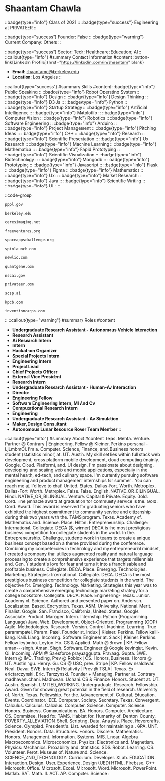 # Shaantam Chawla
::badge{type="info"}
Class of 2021
::
::badge{type="success"}
Engineering at PRIVATEER
::

::badge{type="success"}
Founder: False
::
::badge{type="warning"}
Current Company: Others
::

::badge{type="success"}
Sector: Tech; Healthcare; Education; AI
::
::callout{type="info"}
#summary
Contact Information
#content
:button-link[LinkedIn Profile]{href="https://linkedin.com/in/shaantam" blank}
- **Email**: shaantamc@berkeley.edu
- **Location**: Los Angeles
::

::callout{type="success"}
#summary
Skills
#content
::badge{type="info"}
Public Speaking
::
::badge{type="info"}
Robot Operating System
::
::badge{type="info"}
Design
::
::badge{type="info"}
Design Thinking
::
::badge{type="info"}
D3.Js
::
::badge{type="info"}
Python
::
::badge{type="info"}
Startup Strategy
::
::badge{type="info"}
Artificial Intelligence
::
::badge{type="info"}
Matplotlib
::
::badge{type="info"}
Computer Vision
::
::badge{type="info"}
Robotics
::
::badge{type="info"}
Software Engineering
::
::badge{type="info"}
Arduino
::
::badge{type="info"}
Project Management
::
::badge{type="info"}
Pitching Ideas
::
::badge{type="info"}
C++
::
::badge{type="info"}
Research
::
::badge{type="info"}
Scientific Presentation
::
::badge{type="info"}
Ux Research
::
::badge{type="info"}
Machine Learning
::
::badge{type="info"}
Mathematica
::
::badge{type="info"}
Rapid Prototyping
::
::badge{type="info"}
Scientific Visualization
::
::badge{type="info"}
Biotechnology
::
::badge{type="info"}
Mongodb
::
::badge{type="info"}
Prototyping
::
::badge{type="info"}
Javascript
::
::badge{type="info"}
Flask
::
::badge{type="info"}
Figma
::
::badge{type="info"}
Mathematics
::
::badge{type="info"}
Ux
::
::badge{type="info"}
Market Research
::
::badge{type="info"}
Java
::
::badge{type="info"}
Scientific Writing
::
::badge{type="info"}
Ui
::
::

::code-group
```bash [Princeton Plasma Physics Lab - PPPL]
pppl.gov
```
```bash [UC Berkeley]
berkeley.edu
```
```bash [Ceres Imaging]
ceresimaging.net
```
```bash [Free Ventures]
freeventures.org
```
```bash [NASA International Space Apps Challenge]
spaceappschallenge.org
```
```bash [SpinLaunch]
spinlaunch.com
```
```bash [Newlio]
newlio.com
```
```bash [Quantgene]
quantgene.com
```
```bash [NSCAI]
nscai.gov
```
```bash [PRIVATEER]
privateer.com
```
```bash [Scsp]
scsp.ai
```
```bash [Kleiner Perkins Caufield & Byers]
kpcb.com
```
```bash [Invention Corps]
inventioncorps.com
```
::
::callout{type="warning"}
#summary
Roles
#content
- **Undergraduate Research Assistant - Autonomous Vehicle Interaction**
- **Research Assistant**
- **Ai Research Intern**
- **Intern**
- **Hackathon Organizer**
- **Special Projects Intern**
- **Engineering Intern**
- **Project Lead**
- **Chief Projects Officer**
- **External Vice President**
- **Research Intern**
- **Undergraduate Research Assistant - Human-Av Interaction**
- **Director**
- **Engineering Fellow**
- **Software Engineering Intern, Ml And Cv**
- **Computational Research Intern**
- **Engineering**
- **Undergraduate Research Assistant - Av Simulation**
- **Maker, Design Consultant**
- **Autonomous Lunar Resource Rover Team Member**
::

::callout{type="info"}
#summary
About
#content
Tejas. Mehta. Venture. Partner @ Contrary | Engineering. Fellow @ Kleiner. Perkins personal -LjLmbmOI. I'm a. Computer. Science, Finance, and. Business honors student (statistics minor) at. UT. Austin. My skill set lies within full stack web development, cross platform mobile development, cloud computing (mainly. Google. Cloud. Platform), and. UI design. I'm passionate about designing, developing, and scaling web and mobile applications, especially in the mental health, ed-tech, and culinary space. I'm currently pursuing software engineering and product management internships for summer . You can reach me at. I'd love to chat! United. States. Dallas-Fort. Worth. Metroplex. Dallas-Fort. Worth. Metroplex. False. False. English. NATIVE_OR_BILINGUAL. Hindi. NATIVE_OR_BILINGUAL. Venture. Capital & Private. Equity. Gold. Cord. The pinnacle award at graduation for community service is the. Gold. Cord. Award. This award is reserved for graduating seniors who have exhibited the highest commitment to community service and citizenship during their two years with the. TAMS program. Texas. Academy of. Mathematics and. Science. Place. Hilton. Entrepreneurship. Challenge: International. Collegiate. DECA ($, winner) DECA is the most prestigious business competition for collegiate students in the world. In the. Entrepreneurship. Challenge, students work in teams to create a unique business concept based on a theme provided during the conference. Combining my competencies in technology and my entrepreneurial mindset, I created a company that utilizes augmented reality and natural language processing to create a comprehensive experience that targets millennials and. Gen. Y student's love for fear and turns it into a franchisable and profitable business. Collegiate. DECA. Place. Emerging. Technologies. Marketing. Strategies: International. Collegiate. DECA. DECA is the most prestigious business competition for collegiate students in the world. The objective for. Emerging. Technology. Marketing. Strategies this year was to create a comprehensive emerging technology marketing strategy for a college bookstore. Collegiate. DECA. Place. Engineering- Texas. Junior. Academy of. Science. Authored and presented paper on. Anderson. Localization. Based. Encryption. Texas. A&M. University. National. Merit. Finalist. Google. San. Francisco, California, United. States. Google. Associate. Product. Manager. Intern. Internship. Python (Programming. Language) Java. Web. Development. Object-Oriented. Programming (OOP) Agile. Methodologies. Research. Version. Control. Machine. Learning. True parammpatel. Param. Patel. Founder at. Indux | Kleiner. Perkins. Fellow kaili-liang. Kaili. Liang. Incoming. Software. Engineer at. Slack | Kleiner. Perkins. Fellow leytonho. Leyton. Ho. CS & Applied. Math @ Brown | KP. Fellow aman---singh. Aman. Singh. Software. Engineer @ Google kevinqiut. Kevin. Qi. Incoming. APM @ Salesforce prayaaggupta. Prayaag. Gupta. SWE. Intern @ IMC. Trading, Prev @ Roblox | CS. Honors, Business. Honors @ UT. Austin hgu. Henry. Gu. CS @ USC, prev. Stripe | KP. Fellow nealdavar. Neal. Davar. SWE. Intern @ Relativity | Prev @ TSLA | Texas. Ex erictarczynski. Eric. Tarczynski. Founder + Managing. Partner at. Contrary madhavanuchani. Madhavan. Uchani. CS & Finance. Honors. Student at. UT. Austin. Spanish. LIMITED_WORKING. Undergraduate. Research. Fellowship. Award. Given for showing great potential in the field of research. University of. North. Texas. Fellowship. For the. Advancement of. Cultural. Education. Events. Coordinator. IEEE. Computer. Society. Secretary. Texas. Convergent. Calculus. Calculus. Calculus. Computer. Science. Computer. Science. Honors. Business. Communications. BA. Honors. Computer. Architecture. CS. Committee. Head for. TAMS. Habitat for. Humanity of. Denton. County. POVERTY_ALLEVIATION. Shell. Scripting. Data. Analysis. Place. Hovercrafts. Science. Olympiad. President's. List. Awarded for maintaining a . GPA. UNT. President. Honors. Data. Structures. Honors. Discrete. Mathematics. Honors. Management. Information. Systems. MIS. Linear. Algebra. Macroeconomics. Microeconomics. Physics: Electronics and. Magnetism. Physics: Mechanics. Probability and. Statistics. SDS. Robot. Learning. CS. Volunteer. Perot. Museum of. Nature and. Science. SCIENCE_AND_TECHNOLOGY. Curriculum. Developer. XLab. EDUCATION. Interaction. Design. User. Experience. Design (UED) HTML. Firebase. C++ Microsoft. Office. Microsoft. Excel. Microsoft. Word. Microsoft. PowerPoint. Matlab. SAT. Math. II. ACT. AP. Computer. Science
::
